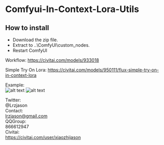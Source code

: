 # Comfyui-In-Context-Lora-Utils

## How to install 
- Download the zip file. 
- Extract to ..\ComfyUI\custom_nodes. 
- Restart ComfyUI 

Workflow:
https://civitai.com/models/933018

Simple Try On Lora:
https://civitai.com/models/950111/flux-simple-try-on-in-context-lora

Example:  
![alt text](https://github.com/lrzjason/Comfyui-In-Context-Lora-Utils/blob/main/image/example_1.png)
![alt text](https://github.com/lrzjason/Comfyui-In-Context-Lora-Utils/blob/main/image/example_2.png)

Twitter:  
@Lrzjason  
Contact:  
lrzjason@gmail.com  
QQGroup:  
866612947  
Civitai:  
https://civitai.com/user/xiaozhijason